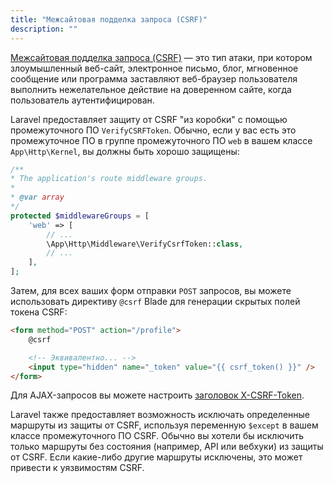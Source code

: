 ```yaml
---
title: "Межсайтовая подделка запроса (CSRF)"
description: ""
---
```



[Mежсайтовая подделка запроса (CSRF)](https://owasp.org/www-community/attacks/csrf) — это тип атаки, при котором злоумышленный веб-сайт, электронное письмо, блог, мгновенное сообщение или программа заставляют веб-браузер пользователя выполнить нежелательное действие на доверенном сайте, когда пользователь аутентифицирован.

Laravel предоставляет защиту от CSRF "из коробки" с помощью промежуточного ПО `VerifyCSRFToken`. Обычно, если у вас есть это промежуточное ПО в группе промежуточного ПО `web` в вашем классе `App\Http\Kernel`, вы должны быть хорошо защищены:

```php
/**
* The application's route middleware groups.
*
* @var array
*/
protected $middlewareGroups = [
    'web' => [
        // ...
        \App\Http\Middleware\VerifyCsrfToken::class,
        // ...
    ],
];
```

Затем, для всех ваших форм отправки `POST` запросов, вы можете использовать директиву `@csrf` Blade для генерации скрытых полей токена CSRF:

```html
<form method="POST" action="/profile">
    @csrf

    <!-- Эквивалентно... -->
    <input type="hidden" name="_token" value="{{ csrf_token() }}" />
</form>
```

Для AJAX-запросов вы можете настроить [заголовок X-CSRF-Token](https://laravel.com/docs/csrf#csrf-x-csrf-token).

Laravel также предоставляет возможность исключать определенные маршруты из защиты от CSRF, используя переменную `$except` в вашем классе промежуточного ПО CSRF. Обычно вы хотели бы исключить только маршруты без состояния (например, API или вебхуки) из защиты от CSRF. Если какие-либо другие маршруты исключены, это может привести к уязвимостям CSRF.
